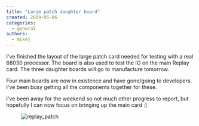 ```yaml
---
title: "Large patch daughter board"
created: 2009-05-06
categories: 
  - general
authors: 
  - mikej
---
```


I've finished the layout of the large patch card needed for testing with a real 68030 processor. The board is also used to test the IO on the main Replay card. The three daughter boards will go to manufacture tomorrow.

Four main boards are now in existence and have gone/going to developers. I've been busy getting all the components together for these.

I've been away for the weekend so not much other progress to report, but hopefully I can now focus on bringing up the main card :)

<figure>

![replay_patch](@assets/images/post/replay_patch.jpg)

</figure>
